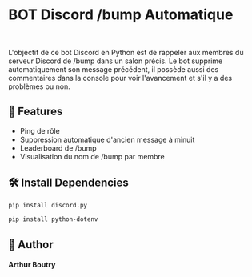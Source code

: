 # BOT Discord /bump Automatique

<br>

L'objectif de ce bot Discord en Python est de rappeler aux membres du serveur Discord de /bump dans un salon précis. Le bot supprime automatiquement son message précédent, il possède aussi des commentaires dans la console pour voir l'avancement et s'il y a des problèmes ou non.


## 🧐 Features    
- Ping de rôle
- Suppression automatique d'ancien message à minuit
- Leaderboard de /bump 
- Visualisation du nom de /bump par membre


## 🛠️ Install Dependencies    
```bash
pip install discord.py

pip install python-dotenv
```


## 🙇 Author
#### Arthur Boutry
